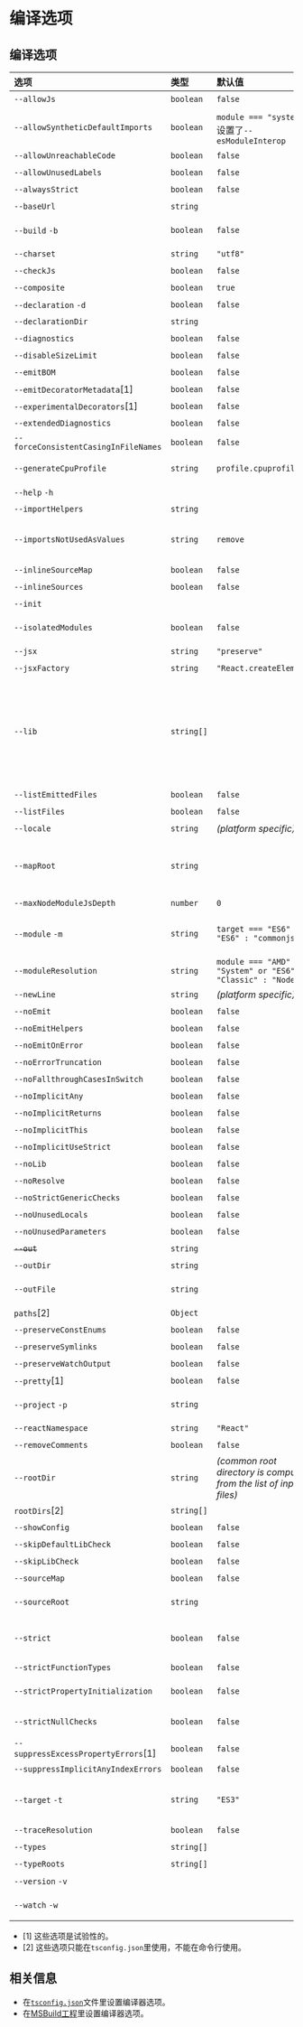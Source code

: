 # 编译选项

## 编译选项

| 选项 | 类型 | 默认值 | 描述 |
| :--- | :--- | :--- | :--- |
| `--allowJs` | `boolean` | `false` | 允许编译javascript文件。 |
| `--allowSyntheticDefaultImports` | `boolean` | `module === "system"`或设置了`--esModuleInterop` | 允许从没有设置默认导出的模块中默认导入。这并不影响代码的输出，仅为了类型检查。 |
| `--allowUnreachableCode` | `boolean` | `false` | 不报告执行不到的代码错误。 |
| `--allowUnusedLabels` | `boolean` | `false` | 不报告未使用的标签错误。 |
| `--alwaysStrict` | `boolean` | `false` | 以严格模式解析并为每个源文件生成`"use strict"`语句 |
| `--baseUrl` | `string` |  | 解析非相对模块名的基准目录。查看[模块解析文档](../handbook/module-resolution.md#base-url)了解详情。 |
| `--build` `-b` | `boolean` | `false` | 使用[Project References](project-references.md)来构建此工程及其依赖工程。注意这个标记与本页内其它标记不兼容。详情参考[这里](project-references.md) |
| `--charset` | `string` | `"utf8"` | 输入文件的字符集。 |
| `--checkJs` | `boolean` | `false` | 在.js文件中报告错误。与`--allowJs`配合使用。 |
| `--composite` | `boolean` | `true` | 确保TypeScript能够找到编译当前工程所需要的引用工程的输出位置。 |
| `--declaration` `-d` | `boolean` | `false` | 生成相应的`.d.ts`文件。 |
| `--declarationDir` | `string` |  | 生成声明文件的输出路径。 |
| `--diagnostics` | `boolean` | `false` | 显示诊断信息。 |
| `--disableSizeLimit` | `boolean` | `false` | 禁用JavaScript工程体积大小的限制 |
| `--emitBOM` | `boolean` | `false` | 在输出文件的开头加入BOM头（UTF-8 Byte Order Mark）。 |
| `--emitDecoratorMetadata`\[1\] | `boolean` | `false` | 给源码里的装饰器声明加上设计类型元数据。查看[issue \#2577](https://github.com/Microsoft/TypeScript/issues/2577)了解更多信息。 |
| `--experimentalDecorators`\[1\] | `boolean` | `false` | 启用实验性的ES装饰器。 |
| `--extendedDiagnostics` | `boolean` | `false` | 显示详细的诊段信息。 |
| `--forceConsistentCasingInFileNames` | `boolean` | `false` | 禁止对同一个文件的不一致的引用。 |
| `--generateCpuProfile` | `string` | `profile.cpuprofile` | 在指定目录生成CPU资源使用报告。若传入的是已创建的目录名，将在此目录下生成以时间戳命名的报告。 |
| `--help` `-h` |  |  | 打印帮助信息。 |
| `--importHelpers` | `string` |  | 从[`tslib`](https://www.npmjs.com/package/tslib)导入辅助工具函数（比如`__extends`，`__rest`等） |
| `--importsNotUsedAsValues` | `string`  | `remove` | 用于设置针对于类型导入的代码生成和代码检查的行为。`"remove"`和`"preserve"`设置了是否对未使用的导入了模块副作用的导入语句生成相关代码，`"error"`则强制要求只用作类型的模块导入必须使用`import type`语句。
| `--inlineSourceMap` | `boolean` | `false` | 生成单个sourcemaps文件，而不是将每sourcemaps生成不同的文件。 |
| `--inlineSources` | `boolean` | `false` | 将代码与sourcemaps生成到一个文件中，要求同时设置了`--inlineSourceMap`或`--sourceMap`属性。 |
| `--init` |  |  | 初始化TypeScript项目并创建一个`tsconfig.json`文件。 |
| `--isolatedModules` | `boolean` | `false` | 执行额外检查以确保单独编译（如[`transpileModule`](https://github.com/Microsoft/TypeScript/wiki/Using-the-Compiler-API#a-simple-transform-function)或[@babel/plugin-transform-typescript](https://babeljs.io/docs/en/babel-plugin-transform-typescript)）是安全的。 |
| `--jsx` | `string` | `"preserve"` | 在`.tsx`文件里支持JSX：`"react"`或`"preserve"`或`"react-native"`。查看[JSX](../handbook/jsx.md)。 |
| `--jsxFactory` | `string` | `"React.createElement"` | 指定生成目标为react JSX时，使用的JSX工厂函数，比如`React.createElement`或`h`。 |
| `--lib` | `string[]` |  | 编译过程中需要引入的库文件的列表。 可能的值为：   ► `ES5`  ► `ES6`  ► `ES2015`  ► `ES7`  ► `ES2016`  ► `ES2017`   ► `ES2018`  ► `ESNext`  ► `DOM`  ► `DOM.Iterable`  ► `WebWorker`  ► `ScriptHost`  ► `ES2015.Core`  ► `ES2015.Collection`  ► `ES2015.Generator`  ► `ES2015.Iterable`  ► `ES2015.Promise`  ► `ES2015.Proxy`  ► `ES2015.Reflect`  ► `ES2015.Symbol`  ► `ES2015.Symbol.WellKnown`  ► `ES2016.Array.Include`  ► `ES2017.object`  ► `ES2017.Intl`  ► `ES2017.SharedMemory`  ► `ES2017.String`  ► `ES2017.TypedArrays`  ► `ES2018.Intl`  ► `ES2018.Promise`  ► `ES2018.RegExp`  ► `ESNext.AsyncIterable`  ► `ESNext.Array`  ► `ESNext.Intl`  ► `ESNext.Symbol`    注意：如果`--lib`没有指定默认注入的库的列表。默认注入的库为：  ► 针对于`--target ES5`：`DOM，ES5，ScriptHost`   ► 针对于`--target ES6`：`DOM，ES6，DOM.Iterable，ScriptHost` |
| `--listEmittedFiles` | `boolean` | `false` | 打印出编译后生成文件的名字。 |
| `--listFiles` | `boolean` | `false` | 编译过程中打印文件名。 |
| `--locale` | `string` | _\(platform specific\)_ | 显示错误信息时使用的语言，比如：en-us。 |
| `--mapRoot` | `string` |  | 为调试器指定指定sourcemap文件的路径，而不是使用生成时的路径。当`.map`文件是在运行时指定的，并不同于`js`文件的地址时使用这个标记。指定的路径会嵌入到`sourceMap`里告诉调试器到哪里去找它们。使用此标识并不会新创建指定目录并生成map文件在指定路径下。而是增加一个构建后的步骤，把相应文件移动到指定路径下。 |
| `--maxNodeModuleJsDepth` | `number` | `0` | node\_modules依赖的最大搜索深度并加载JavaScript文件。仅适用于`--allowJs`。 |
| `--module` `-m` | `string` | `target === "ES6" ? "ES6" : "commonjs"` | 指定生成哪个模块系统代码：`"None"`，`"CommonJS"`，`"AMD"`，`"System"`，`"UMD"`，`"ES6"`或`"ES2015"`。 ► 只有`"AMD"`和`"System"`能和`--outFile`一起使用。 ►`"ES6"`和`"ES2015"`可使用在目标输出为`"ES5"`或更低的情况下。 |
| `--moduleResolution` | `string` | `module === "AMD" or "System" or "ES6" ? "Classic" : "Node"` | 决定如何处理模块。或者是`"Node"`对于Node.js/io.js，或者是`"Classic"`（默认）。查看[模块解析](../handbook/module-resolution.md)了解详情。 |
| `--newLine` | `string` | _\(platform specific\)_ | 当生成文件时指定行结束符：`"crlf"`（windows）或`"lf"`（unix）。 |
| `--noEmit` | `boolean` | `false` | 不生成输出文件。 |
| `--noEmitHelpers` | `boolean` | `false` | 不在输出文件中生成用户自定义的帮助函数代码，如`__extends`。 |
| `--noEmitOnError` | `boolean` | `false` | 报错时不生成输出文件。 |
| `--noErrorTruncation` | `boolean` | `false` | 不截短错误消息。 |
| `--noFallthroughCasesInSwitch` | `boolean` | `false` | 报告switch语句的fallthrough错误。（即，不允许switch的case语句贯穿） |
| `--noImplicitAny` | `boolean` | `false` | 在表达式和声明上有隐含的`any`类型时报错。 |
| `--noImplicitReturns` | `boolean` | `false` | 不是函数的所有返回路径都有返回值时报错。 |
| `--noImplicitThis` | `boolean` | `false` | 当`this`表达式的值为`any`类型的时候，生成一个错误。 |
| `--noImplicitUseStrict` | `boolean` | `false` | 模块输出中不包含`"use strict"`指令。 |
| `--noLib` | `boolean` | `false` | 不包含默认的库文件（`lib.d.ts`）。 |
| `--noResolve` | `boolean` | `false` | 不把```/// <reference``>```或模块导入的文件加到编译文件列表。 |
| `--noStrictGenericChecks` | `boolean` | `false` | 禁用在函数类型里对泛型签名进行严格检查。 |
| `--noUnusedLocals` | `boolean` | `false` | 若有未使用的局部变量则抛错。 |
| `--noUnusedParameters` | `boolean` | `false` | 若有未使用的参数则抛错。 |
| ~~`--out`~~ | `string` |  | 弃用。使用 `--outFile` 代替。 |
| `--outDir` | `string` |  | 重定向输出目录。 |
| `--outFile` | `string` |  | 将输出文件合并为一个文件。合并的顺序是根据传入编译器的文件顺序和```///<reference``>```和`import`的文件顺序决定的。查看输出文件顺序文档[了解详情](https://github.com/Microsoft/TypeScript/wiki/FAQ#how-do-i-control-file-ordering-in-combined-output---out-)。 |
| `paths`\[2\] | `Object` |  | 模块名到基于`baseUrl`的路径映射的列表。查看[模块解析文档](../handbook/module-resolution.md#path-mapping)了解详情。 |
| `--preserveConstEnums` | `boolean` | `false` | 保留`const`和`enum`声明。查看[const enums documentation](https://github.com/Microsoft/TypeScript/blob/master/doc/spec.md#94-constant-enum-declarations)了解详情。 |
| `--preserveSymlinks` | `boolean` | `false` | 不把符号链接解析为其真实路径；将符号链接文件视为真正的文件。 |
| `--preserveWatchOutput` | `boolean` | `false` | 保留watch模式下过时的控制台输出。 |
| `--pretty`\[1\] | `boolean` | `false` | 给错误和消息设置样式，使用颜色和上下文。 |
| `--project` `-p` | `string` |  | 编译指定目录下的项目。这个目录应该包含一个`tsconfig.json`文件来管理编译。查看[tsconfig.json](tsconfig.json.md)文档了解更多信息。 |
| `--reactNamespace` | `string` | `"React"` | 当目标为生成`"react"` JSX时，指定`createElement`和`__spread`的调用对象 |
| `--removeComments` | `boolean` | `false` | 删除所有注释，除了以`/!*`开头的版权信息。 |
| `--rootDir` | `string` | _\(common root directory is computed from the list of input files\)_ | 仅用来控制输出的目录结构`--outDir`。 |
| `rootDirs`\[2\] | `string[]` |  | 根（root）文件夹列表，表示运行时组合工程结构的内容。查看[模块解析文档](../handbook/module-resolution.md#virtual-directories-with-rootdirs)了解详情。 |
| `--showConfig` | `boolean` | `false` | 不真正执行build，而是显示build使用的配置文件信息。 |
| `--skipDefaultLibCheck` | `boolean` | `false` | 忽略[库的默认声明文件](../handbook/triple-slash-directives.md#-reference-no-default-libtrue)的类型检查。 |
| `--skipLibCheck` | `boolean` | `false` | 忽略所有的声明文件（`*.d.ts`）的类型检查。 |
| `--sourceMap` | `boolean` | `false` | 生成相应的`.map`文件。 |
| `--sourceRoot` | `string` |  | 指定TypeScript源文件的路径，以便调试器定位。当TypeScript文件的位置是在运行时指定时使用此标记。路径信息会被加到`sourceMap`里。 |
| `--strict` | `boolean` | `false` | 启用所有严格检查选项。  包含`--noImplicitAny`, `--noImplicitThis`, `--alwaysStrict`, `--strictBindCallApply`, `--strictNullChecks`, `--strictFunctionTypes`和`--strictPropertyInitialization`. |
| `--strictFunctionTypes` | `boolean` | `false` | 禁用函数参数双向协变检查。 |
| `--strictPropertyInitialization` | `boolean` | `false` | 确保类的非`undefined`属性已经在构造函数里初始化。若要令此选项生效，需要同时启用`--strictNullChecks`。 |
| `--strictNullChecks` | `boolean` | `false` | 在严格的`null`检查模式下，`null`和`undefined`值不包含在任何类型里，只允许用它们自己和`any`来赋值（有个例外，`undefined`可以赋值到`void`）。 |
| `--suppressExcessPropertyErrors`\[1\] | `boolean` | `false` | 阻止对对象字面量的额外属性检查。 |
| `--suppressImplicitAnyIndexErrors` | `boolean` | `false` | 阻止`--noImplicitAny`对缺少索引签名的索引对象报错。查看[issue \#1232](https://github.com/Microsoft/TypeScript/issues/1232#issuecomment-64510362)了解详情。 |
| `--target` `-t` | `string` | `"ES3"` | 指定ECMAScript目标版本`"ES3"`（默认），`"ES5"`，`"ES6"`/`"ES2015"`，`"ES2016"`，`"ES2017"`，`"ES2018"`，`"ES2019"`，`"ES2020"`或`"ESNext"`。   注意：`"ESNext"`最新的生成目标列表为[ES proposed features](https://github.com/tc39/proposals) |
| `--traceResolution` | `boolean` | `false` | 生成模块解析日志信息 |
| `--types` | `string[]` |  | 要包含的类型声明文件名列表。查看[@types，--typeRoots和--types](tsconfig.json.md#types-typeroots-and-types)章节了解详细信息。 |
| `--typeRoots` | `string[]` |  | 要包含的类型声明文件路径列表。查看[@types，--typeRoots和--types](tsconfig.json.md#types-typeroots-and-types)章节了解详细信息。 |
| `--version` `-v` |  |  | 打印编译器版本号。 |
| `--watch` `-w` |  |  | 在监视模式下运行编译器。会监视输出文件，在它们改变时重新编译。监视文件和目录的具体实现可以通过环境变量进行配置。详情请看[配置 Watch](configuring-watch.md)。 |

* \[1\] 这些选项是试验性的。
* \[2\] 这些选项只能在`tsconfig.json`里使用，不能在命令行使用。

## 相关信息

* 在[`tsconfig.json`](tsconfig.json.md)文件里设置编译器选项。
* 在[MSBuild工程](compiler-options-in-msbuild.md)里设置编译器选项。

